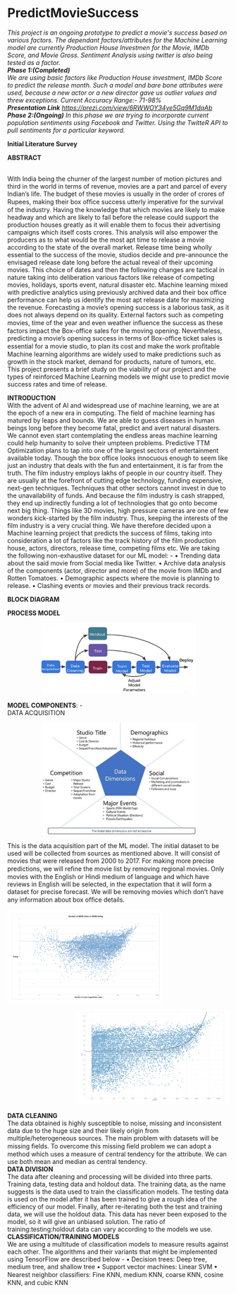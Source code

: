 # PredictMovieSuccess
<i>This project is an ongoing prototype to predict a movie's success based on various factors.
 The dependant factors/attributes for the Machine Learning model are currently Production House Investmen for the Movie,
IMDb Score, and Movie Gross.
Sentiment Analysis using twitter is also being tested as a factor.
 <br>
 <b>Phase 1:(Completed)</b><br>
We are using basic factors like Production House investment, IMDb Score to predict the release month. Such a model and bare bone attributes were used, because a new actor or a new director gave us outlier values and threw exceptions.
Current Accuracy Range:- 71-98%
<br> <b> Presentation Link</b> https://prezi.com/view/6RWWOY34ye5Gq9M1dqAb
<br>
 <b>Phase 2:(Ongoing)</b>
In this phase we are trying to incorporate current population sentiments using Facebook and Twitter. 
Using the TwitteR API to pull sentiments for a particular keyword.

</i>





<b>Initial Literature Survey</b>

<b>ABSTRACT</b>

<br>
With India being the churner of the largest number of motion pictures and third in the world in terms of revenue, movies are a part and parcel of every Indian’s life.  The budget of these movies is usually in the order of crores of Rupees, making their box ofﬁce success utterly imperative for the survival of the industry. Having the knowledge that which movies are likely to make headway and which are likely to fail before the release could support the production houses greatly as it will enable them to focus their advertising campaigns which itself costs crores. 
This analysis will also empower the producers as to what would be the most apt time to release a movie according to the state of the overall market.
 Release time being wholly essential to the success of the movie, studios decide and pre-announce the envisaged release date long before the actual reveal of their upcoming movies. This choice of dates and then the following changes are tactical in nature taking into deliberation various factors like release of competing movies, holidays, sports event, natural disaster etc. Machine learning mixed with predictive analytics using previously archived data and their box office performance can help us identify the most apt release date for maximizing the revenue.
Forecasting a movie’s opening success is a laborious task, as it does not always depend on its quality. External factors such as competing movies, time of the year and even weather inﬂuence the success as these factors impact the Box-office sales for the moving opening. Nevertheless, predicting a movie’s opening success in terms of Box-office ticket sales is essential for a movie studio, to plan its cost and make the work proﬁtable
 Machine learning algorithms are widely used to make predictions such as growth in the stock market, demand for products, nature of tumors, etc. This project presents a brief study on the viability of our project and the types of reinforced Machine Learning models we might use to predict movie success rates and time of release.

<b>INTRODUCTION</b>
<br>
With the advent of AI and widespread use of machine learning, we are at the epoch of a new era in computing. The field of machine learning has matured by leaps and bounds. We are able to guess diseases in human beings long before they become fatal, predict and avert natural disasters. We cannot even start contemplating the endless areas machine learning could help humanity to solve their umpteen problems.
Predictive TTM Optimization plans to tap into one of the largest sectors of entertainment available today. Though the box office looks innocuous enough to seem like just an industry that deals with the fun and entertainment, it is far from the truth. The film industry employs lakhs of people in our country itself. They are usually at the forefront of cutting edge technology, funding expensive, next-gen techniques. Techniques that other sectors cannot invest in due to the unavailability of funds. And because the film industry is cash strapped, they end up indirectly funding a lot of technologies that go onto become next big thing. Things like 3D movies, high pressure cameras are one of few wonders kick-started by the film industry. 
Thus, keeping the interests of the film industry is a very crucial thing. We have therefore decided upon a Machine learning project that predicts the success of films, taking into consideration a lot of factors like the track history of the film production house, actors, directors, release time, competing films etc.
We are taking the following non-exhaustive dataset for our ML model: -
•	Trending data about the said movie from Social media like Twitter.
•	Archive data analysis of the components (actor, director and more) of the movie from IMDb and Rotten Tomatoes. 
•	Demographic aspects where the movie is planning to release.
•	Clashing events or movies and their previous track records.


<b>BLOCK DIAGRAM</b>

<b>PROCESS MODEL</b>
<br>
<p align="center">
  <img src="https://github.com/adityadas8888/PredictMovieSuccess/blob/master/model.png" width="350"/>
</p>
<b>MODEL COMPONENTS</b>: -
<br>
DATA  ACQUISITION
<br>
 <p align="center">
  <img src="https://github.com/adityadas8888/PredictMovieSuccess/blob/master/data%20acqu.jpg" width="350"/>
</p>
This is the data acquisition part of the ML model. The initial dataset to be used will be collected from sources as mentioned above. It will consist of movies that were released from 2000 to 2017. For making more precise predictions, we will reﬁne the movie list by removing regional movies. Only movies with the English or Hindi medium of language and which have reviews in English will be selected, in the expectation that it will form a dataset for precise forecast. We will be removing movies which don’t have any information about box ofﬁce details. 
<p align="left">
  <img src="https://github.com/adityadas8888/PredictMovieSuccess/blob/master/cleaning.png" width="350"/>
</p>
<p align="right">
  <img src="https://github.com/adityadas8888/PredictMovieSuccess/blob/master/cleaning2.png" width="350"/>
</p>
<b>DATA CLEANING</b><br>
The data  obtained is highly susceptible to noise, missing and inconsistent data due to the huge size and their likely origin from multiple/heterogeneous sources. The main problem with datasets will be missing ﬁelds. To overcome this missing ﬁeld problem we can adopt a method which uses a measure of central tendency for the attribute. We can use both mean and median as central tendency.
<br>
<b>DATA DIVISION</b>
<br>
The data after cleaning and processing will be divided into three parts. Training data, testing data and holdout data. The training data, as the name suggests is the data used to train the classification models. The testing data is used on the model after it has been trained to give a rough idea of the efficiency of our model. Finally, after re-iterating both the test and training data, we will use the holdout data. This data has never been exposed to the model, so it will give an unbiased solution. The ratio of training:testing:holdout data can vary according to the models we use.
<br>
<b>CLASSIFICATION/TRAINING MODELS</b><br>
We are using a multitude of classification models to measure results against each other.
The algorithms and their variants that might be implemented using TensorFlow are described below - 
• Decision trees: Deep tree, medium tree, and shallow tree 
• Support vector machines: Linear SVM
• Nearest neighbor classiﬁers: Fine KNN, medium KNN, coarse KNN, cosine KNN, and cubic KNN

